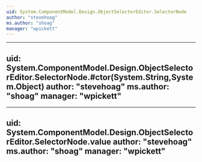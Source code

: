 ```yaml
---
uid: System.ComponentModel.Design.ObjectSelectorEditor.SelectorNode
author: "stevehoag"
ms.author: "shoag"
manager: "wpickett"
---
```


---
uid: System.ComponentModel.Design.ObjectSelectorEditor.SelectorNode.#ctor(System.String,System.Object)
author: "stevehoag"
ms.author: "shoag"
manager: "wpickett"
---

---
uid: System.ComponentModel.Design.ObjectSelectorEditor.SelectorNode.value
author: "stevehoag"
ms.author: "shoag"
manager: "wpickett"
---
